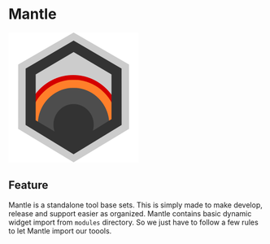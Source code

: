 # Mantle

![mantle_icon](static/mantle_icon.png)

## Feature

Mantle is a standalone tool base sets.
This is simply made to make develop, release and support easier as organized.
Mantle contains basic dynamic widget import from `modules` directory.
So we just have to follow a few rules to let Mantle import our toools.

